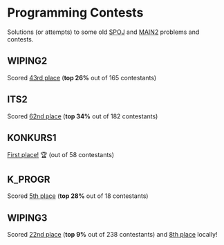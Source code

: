 # Programming Contests
Solutions (or attempts) to some old [SPOJ](https://www.spoj.com/) and [MAIN2](https://main2.edu.pl/) problems and contests.

## WIPING2
Scored [43rd place](https://www.spoj.com/WIPING2/ranks/) (**top 26%** out of 165 contestants)

## ITS2
Scored [62nd place](https://www.spoj.com/ITS2/ranks/) (**top 34%** out of 182 contestants)

## KONKURS1
[First place!](https://www.spoj.com/KONKURS1/ranks/) 🏆 (out of 58 contestants)

## K_PROGR
Scored [5th place](https://www.spoj.com/K_PROGR/ranks/) (**top 28%** out of 18 contestants)

## WIPING3
Scored [22nd place](https://www.spoj.com/WIPING3/ranks/) (**top 9%** out of 238 contestants) and [8th place](http://www.wiping.pl/2015/04/ping-3-rozstrzygniety/) locally!

